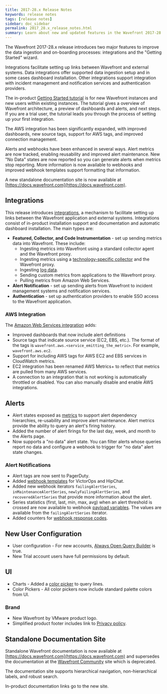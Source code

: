 ```yaml
---
title: 2017-28.x Release Notes
keywords: release notes
tags: [release notes]
sidebar: doc_sidebar
permalink: 2017_28.x_release_notes.html
summary: Learn about new and updated features in the Wavefront 2017-28.x release.
---
```


The Wavefront 2017-28.x release introduces two major features to improve the data ingestion and on-boarding processes: integrations and the "Getting Started" wizard. 

Integrations facilitate setting up links between Wavefront and external systems. Data integrations offer supported data ingestion setup and in some cases dashboard installation. Other integrations support integration with incident management and notification services and authentication providers.

The in-product [Getting Started tutorial](documentation_getting_started.html#getting-started-tutorial) is for new Wavefront instances and new users within existing instances. The tutorial gives a overview of Wavefront architecture, a preview of dashboards and alerts, and next steps. If you are a trial user, the tutorial leads you through the process of setting up your first integration.

The AWS integration has been significantly expanded, with improved dashboards, new source tags, support for AWS tags, and improved connection management. 

Alerts and webhooks have been enhanced in several ways. Alert metrics are now tracked, enabling reusability and improved alert maintenance. New "No Data" states are now reported so you can generate alerts when metrics stop reporting. More information is now available to webhooks and improved webhook templates support formatting that information.

A new standalone documentation site is now available at [https://docs.wavefront.com](https://docs.wavefront.com).

## Integrations

This release introduces [integrations](integrations.html), a mechanism to facilitate setting up links between the Wavefront application and external systems. Integrations consist of in-product installation support and documentation and automatic dashboard installation. The main types are:

- **Featured, Collector, and Code Instrumentation** - set up sending metrics data into Wavefront. These include:
  - Ingesting metrics into Wavefront using a standard collector agent and the Wavefront proxy.
  - Ingesting metrics using a [technology-specific collector](integrations_containers.html) and the Wavefront proxy.
  - Ingesting [log data](integrations_log_data.html).
  - Sending custom metrics from applications to the Wavefront proxy.
  - Pulling metrics from Amazon Web Services.
- **Alert Notification** - set up sending alerts from Wavefront to incident management systems and notification services.
- **Authentication** - set up authentication providers to enable SSO access to the Wavefront application.

### AWS Integration 

The [Amazon Web Services integration](integrations_aws_metrics.html) adds:

- Improved dashboards that now include alert definitions
- Source tags that indicate source service (EC2, EBS, etc.). The format of the tags is `wavefront.aws.<service_emitting_the_metric>`. For example, `wavefront.aws.ec2`.
- Support for including AWS tags for AWS EC2 and EBS services in CloudWatch metrics.
- EC2 integration has been renamed AWS Metrics+ to reflect that metrics are pulled from many AWS services.
- A connection to an integration that is not working is automatically throttled or disabled. You can also manually disable and enable AWS integrations.

## Alerts

- Alert states exposed as [metrics](alerts_dependencies.html) to support alert dependency hierarchies, re-usability and improve alert maintenance. Alert metrics provide the ability to query an alert's firing history.
- Added the number of alert firings for the last day, week, and month to the Alerts page. 
- Now supports a "no data" alert state. You can filter alerts whose queries report no data and configure a webhook to trigger for "no data" alert state changes.

### Alert Notifications

- Alert tags are now sent to PagerDuty.
- Added [webhook templates](webhooks_alert_notification.html#customizing-a-webhook-template) for VictorOps and HipChat.
- Added new  webhook iterators `failingAlertSeries`, `inMaintenanceAlertSeries`, `newlyFailingAlertSeries`, and `recoveredAlertSeries` that provide more information about the alert.
- Series statistics (first, last, min, max, avg) when an alert threshold is crossed are now available to webhook [payload variables](webhooks_alert_notification.html#payload-variables). The values are available from the `failingAlertSeries` iterator.
- Added counters for [webhook response codes](webhooks_alert_notification.html#querying-webhook-responses).

## New User Configuration

- User configuration - For new accounts, [Always Open Query Builder](query_language_query_builder.html) is true.
- New Trial account users have full permissions by default.

## UI

- Charts - Added a [color picker](/charts.html#query) to query lines. 
- Color Pickers - All color pickers now include standard palette colors from UI.

### Brand

- New Wavefront by VMware product logo.
- Simplified product footer includes link to [Privacy policy](privacy.html).


## Standalone Documentation Site

Standalone Wavefront documentation is now available at [https://docs.wavefront.com](https://docs.wavefront.com) and supersedes the documentation at the [Wavefront Community](https://community.wavefront.com/docs/) site which is deprecated. 

The documentation site supports hierarchical navigation, non-hierarchical labels, and robust search.

In-product documentation links go to the new site.